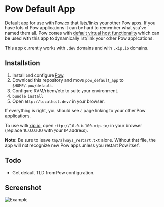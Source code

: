 # Pow Default App

Default app for use with [Pow.cx](http://pow.cx/) that lists/links your other Pow apps.  If you have lots of Pow applications it can be hard to remember what you've named them all.  Pow comes with [default virtual host functionality](http://pow.cx/manual.html#section_2.1.3) which can be used with this app to dynamically list/link your other Pow applications.  

This app currently works with `.dev` domains and with `.xip.io` domains.  

## Installation

1. Install and configure [Pow](http://pow.cx/).
1. Download this repository and move `pow_default_app` to `$HOME/.pow/default`.
1. Configure RVM/rbenv/etc to suite your environment.
1. `bundle install`
2. Open `http://localhost.dev/` in your browser.

If everything is right, you should see a page linking to your other Pow applications.

To use with [xip.io](http://xip.io/), open `http://10.0.0.100.xip.io/` in your browser (replace 10.0.0.100 with your IP address).

**Note:** Be sure to leave `tmp/always_restart.txt` alone.  Without that file, the app will not recognize new Pow apps unless you restart Pow itself.


## Todo

- Get default TLD from Pow configuration.

## Screenshot

![Example](https://raw.github.com/phallstrom/pow_default_app/master/example.png)